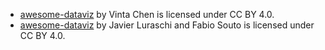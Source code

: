 - [awesome-dataviz](https://github.com/vinta/awesome-python) by Vinta Chen is licensed under CC BY 4.0.
- [awesome-dataviz](https://github.com/javierluraschi/awesome-dataviz) by Javier Luraschi and Fabio Souto is licensed under CC BY 4.0.
